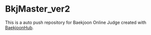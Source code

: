 # BkjMaster_ver2
This is a auto push repository for Baekjoon Online Judge created with [BaekjoonHub](https://github.com/BaekjoonHub/BaekjoonHub).
